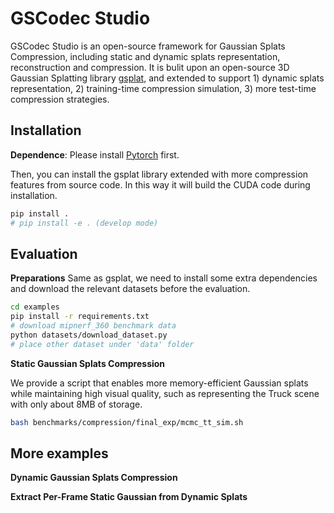 # GSCodec Studio

GSCodec Studio is an open-source framework for Gaussian Splats Compression, including static and dynamic splats representation, reconstruction and compression. It is bulit upon an open-source 3D Gaussian Splatting library [gsplat](https://github.com/nerfstudio-project/gsplat), and extended to support 1) dynamic splats representation, 2) training-time compression simulation, 3) more test-time compression strategies.

## Installation

**Dependence**: Please install [Pytorch](https://pytorch.org/get-started/locally/) first.

Then, you can install the gsplat library extended with more compression features from source code. In this way it will build the CUDA code during installation.

```bash
pip install .
# pip install -e . (develop mode)
```

## Evaluation

**Preparations**
Same as gsplat, we need to install some extra dependencies and download the relevant datasets before the evaluation.

```bash
cd examples
pip install -r requirements.txt
# download mipnerf_360 benchmark data
python datasets/download_dataset.py
# place other dataset under 'data' folder
```

**Static Gaussian Splats Compression**

We provide a script that enables more memory-efficient Gaussian splats while maintaining high visual quality, such as representing the Truck scene with only about 8MB of storage. 

```bash
bash benchmarks/compression/final_exp/mcmc_tt_sim.sh
```

## More examples
**Dynamic Gaussian Splats Compression**

**Extract Per-Frame Static Gaussian from Dynamic Splats**
